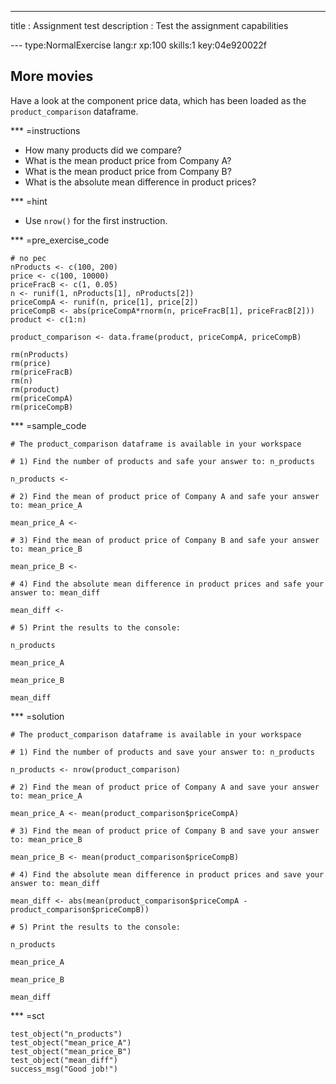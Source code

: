 ---
title       : Assignment test
description : Test the assignment capabilities




--- type:NormalExercise lang:r xp:100 skills:1 key:04e920022f
## More movies

Have a look at the component price data, which has been loaded as the `product_comparison` dataframe. 

*** =instructions
- How many products did we compare?
- What is the mean product price from Company A?
- What is the mean product price from Company B?
- What is the absolute mean difference in product prices? 

*** =hint
- Use `nrow()` for the first instruction.

*** =pre_exercise_code
```{r}
# no pec
nProducts <- c(100, 200)
price <- c(100, 10000)
priceFracB <- c(1, 0.05)
n <- runif(1, nProducts[1], nProducts[2])
priceCompA <- runif(n, price[1], price[2])
priceCompB <- abs(priceCompA*rnorm(n, priceFracB[1], priceFracB[2]))
product <- c(1:n)

product_comparison <- data.frame(product, priceCompA, priceCompB)

rm(nProducts)
rm(price)
rm(priceFracB)
rm(n)
rm(product)
rm(priceCompA)
rm(priceCompB)
```

*** =sample_code
```{r}
# The product_comparison dataframe is available in your workspace

# 1) Find the number of products and safe your answer to: n_products

n_products <-

# 2) Find the mean of product price of Company A and safe your answer to: mean_price_A

mean_price_A <-

# 3) Find the mean of product price of Company B and safe your answer to: mean_price_B

mean_price_B <-

# 4) Find the absolute mean difference in product prices and safe your answer to: mean_diff

mean_diff <-

# 5) Print the results to the console:

n_products

mean_price_A

mean_price_B

mean_diff

```

*** =solution
```{r}
# The product_comparison dataframe is available in your workspace

# 1) Find the number of products and save your answer to: n_products

n_products <- nrow(product_comparison)

# 2) Find the mean of product price of Company A and save your answer to: mean_price_A

mean_price_A <- mean(product_comparison$priceCompA)

# 3) Find the mean of product price of Company B and save your answer to: mean_price_B

mean_price_B <- mean(product_comparison$priceCompB)

# 4) Find the absolute mean difference in product prices and save your answer to: mean_diff

mean_diff <- abs(mean(product_comparison$priceCompA - product_comparison$priceCompB))

# 5) Print the results to the console:

n_products

mean_price_A

mean_price_B

mean_diff

```

*** =sct
```{r}
test_object("n_products") 
test_object("mean_price_A")
test_object("mean_price_B")
test_object("mean_diff")
success_msg("Good job!")
```
